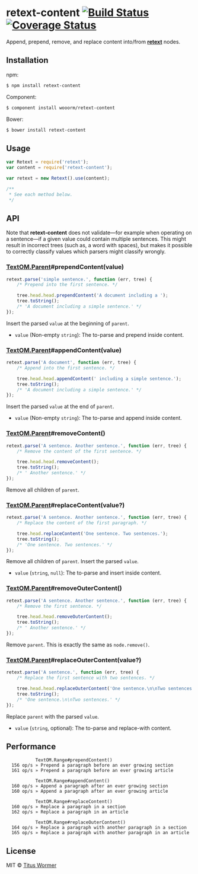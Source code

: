 # retext-content [![Build Status](https://img.shields.io/travis/wooorm/retext-content.svg?style=flat)](https://travis-ci.org/wooorm/retext-content) [![Coverage Status](https://img.shields.io/coveralls/wooorm/retext-content.svg?style=flat)](https://coveralls.io/r/wooorm/retext-content?branch=master)

Append, prepend, remove, and replace content into/from  **[retext](https://github.com/wooorm/retext)** nodes.

## Installation

npm:
```sh
$ npm install retext-content
```

Component:
```sh
$ component install wooorm/retext-content
```

Bower:
```sh
$ bower install retext-content
```

## Usage

```js
var Retext = require('retext');
var content = require('retext-content');

var retext = new Retext().use(content);

/**
 * See each method below.
 */
```

## API

Note that **retext-content** does not validate—for example when operating on a sentence—if a given value could contain multiple sentences. This might result in incorrect trees (such as, a word with spaces), but makes it possible to correctly classify values which parsers might classify wrongly.

### [TextOM.Parent](https://github.com/wooorm/textom#textomparent-nlcstparent)#prependContent(value)

```js
retext.parse('simple sentence.', function (err, tree) {
    /* Prepend into the first sentence. */

    tree.head.head.prependContent('A document including a ');
    tree.toString();
    /* 'A document including a simple sentence.' */
});
```

Insert the parsed `value` at the beginning of `parent`.

- `value` (Non-empty `string`): The to-parse and prepend inside content.

### [TextOM.Parent](https://github.com/wooorm/textom#textomparent-nlcstparent)#appendContent(value)

```js
retext.parse('A document', function (err, tree) {
    /* Append into the first sentence. */

    tree.head.head.appendContent(' including a simple sentence.');
    tree.toString();
    /* 'A document including a simple sentence.' */
});
```

Insert the parsed `value` at the end of `parent`.

- `value` (Non-empty `string`): The to-parse and append inside content.

### [TextOM.Parent](https://github.com/wooorm/textom#textomparent-nlcstparent)#removeContent()

```js
retext.parse('A sentence. Another sentence.', function (err, tree) {
    /* Remove the content of the first sentence. */

    tree.head.head.removeContent();
    tree.toString();
    /* ' Another sentence.' */
});
```

Remove all children of `parent`.

### [TextOM.Parent](https://github.com/wooorm/textom#textomparent-nlcstparent)#replaceContent(value?)

```js
retext.parse('A sentence. Another sentence.', function (err, tree) {
    /* Replace the content of the first paragraph. */

    tree.head.replaceContent('One sentence. Two sentences.');
    tree.toString();
    /* 'One sentence. Two sentences.' */
});
```

Remove all children of `parent`. Insert the parsed `value`.

- `value` (`string`, `null`): The to-parse and insert inside content.

### [TextOM.Parent](https://github.com/wooorm/textom#textomparent-nlcstparent)#removeOuterContent()

```js
retext.parse('A sentence. Another sentence.', function (err, tree) {
    /* Remove the first sentence. */

    tree.head.head.removeOuterContent();
    tree.toString();
    /* ' Another sentence.' */
});
```

Remove `parent`. This is exactly the same as `node.remove()`.

### [TextOM.Parent](https://github.com/wooorm/textom#textomparent-nlcstparent)#replaceOuterContent(value?)

```js
retext.parse('A sentence.', function (err, tree) {
    /* Replace the first sentence with two sentences. */

    tree.head.head.replaceOuterContent('One sentence.\n\nTwo sentences.');
    tree.toString();
    /* 'One sentence.\n\nTwo sentences.' */
});
```

Replace `parent` with the parsed `value`.

- `value` (`string`, optional): The to-parse and replace-with content.

## Performance

```
           TextOM.Range#prependContent()
  156 op/s » Prepend a paragraph before an ever growing section
  161 op/s » Prepend a paragraph before an ever growing article

           TextOM.Range#appendContent()
  160 op/s » Append a paragraph after an ever growing section
  160 op/s » Append a paragraph after an ever growing article

           TextOM.Range#replaceContent()
  160 op/s » Replace a paragraph in a section
  162 op/s » Replace a paragraph in an article

           TextOM.Range#replaceOuterContent()
  164 op/s » Replace a paragraph with another paragraph in a section
  165 op/s » Replace a paragraph with another paragraph in an article
```

## License

MIT © [Titus Wormer](http://wooorm.com)
